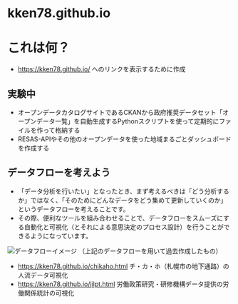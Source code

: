 # kken78.github.io
# これは何？
- https://kken78.github.io/ へのリンクを表示するために作成

## 実験中
- オープンデータカタログサイトであるCKANから政府推奨データセット「オープンデータ一覧」を自動生成するPythonスクリプトを使って定期的にファイルを作って格納する
- RESAS-APIやその他のオープンデータを使った地域まるごとダッシュボードを作成する

## データフローを考えよう
- 「データ分析を行いたい」となったとき、まず考えるべきは「どう分析するか」ではなく、「そのためにどんなデータをどう集めて更新していくのか」というデータフローを考えることです。
- その際、便利なツールを組み合わせることで、データフローをスムーズにする自動化と可視化（とそれによる意思決定のプロセス設計）を行うことができるようになっています。

![データフローイメージ](https://i.imgur.com/NwFIhe6.png)
（上記のデータフローを用いて過去作成したもの）
- https://kken78.github.io/chikaho.html チ・カ・ホ（札幌市の地下通路）の人流データ可視化
- https://kken78.github.io/jilpt.html 労働政策研究・研修機構データ提供の労働関係統計の可視化

